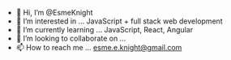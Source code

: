 - 👋 Hi, I’m @EsmeKnight
- 👀 I’m interested in ... JavaScript + full stack web development
- 🌱 I’m currently learning ... JavaScript, React, Angular
- 💞️ I’m looking to collaborate on ... 
- 📫 How to reach me ... esme.e.knight@gmail.com

<!---
EsmeKnight/EsmeKnight is a ✨ special ✨ repository because its `README.md` (this file) appears on your GitHub profile.
You can click the Preview link to take a look at your changes.
--->
